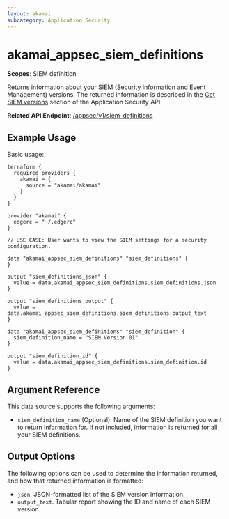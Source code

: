 ```yaml
---
layout: akamai
subcategory: Application Security
---
```


# akamai_appsec_siem_definitions

**Scopes**: SIEM definition

Returns information about your SIEM (Security Information and Event Management) versions. The returned information is described in the [Get SIEM versions](https://techdocs.akamai.com/application-security/reference/get-siem-definitions) section of the Application Security API.

**Related API Endpoint**: [/appsec/v1/siem-definitions](https://techdocs.akamai.com/application-security/reference/get-siem-definitions)

## Example Usage

Basic usage:

```
terraform {
  required_providers {
    akamai = {
      source = "akamai/akamai"
    }
  }
}

provider "akamai" {
  edgerc = "~/.edgerc"
}

// USE CASE: User wants to view the SIEM settings for a security configuration.

data "akamai_appsec_siem_definitions" "siem_definitions" {
}

output "siem_definitions_json" {
  value = data.akamai_appsec_siem_definitions.siem_definitions.json
}

output "siem_definitions_output" {
  value = data.akamai_appsec_siem_definitions.siem_definitions.output_text
}

data "akamai_appsec_siem_definitions" "siem_definition" {
  siem_definition_name = "SIEM Version 01"
}

output "siem_definition_id" {
  value = data.akamai_appsec_siem_definitions.siem_definition.id
}
```

## Argument Reference

This data source supports the following arguments:

- `siem_definition_name` (Optional). Name of the SIEM definition you want to return information for. If not included, information is returned for all your SIEM definitions.

## Output Options

The following options can be used to determine the information returned, and how that returned information is formatted:

- `json`. JSON-formatted list of the SIEM version information.
- `output_text`. Tabular report showing the ID and name of each SIEM version.